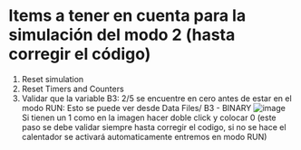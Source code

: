 # Items a tener en cuenta para la simulación del modo 2 (hasta corregir el código)


1. Reset simulation
2. Reset Timers and Counters
3. Validar que la variable B3: 2/5 se encuentre en cero antes de estar en el modo RUN:
  Esto se puede ver desde Data Files/ B3 - BINARY
  ![image](https://github.com/user-attachments/assets/2d6db777-7100-4dbd-bbc2-01fd6bb0993c)
  Si tienen un 1 como en la imagen hacer doble click y colocar 0
  (este paso se debe validar siempre hasta corregir el codigo, si no se hace el calentador se activará automaticamente entremos en modo RUN)
  
